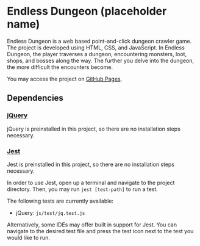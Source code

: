 # Endless Dungeon (placeholder name)

Endless Dungeon is a web based point-and-click dungeon crawler game. The project is developed using HTML, CSS, and JavaScript. In Endless Dungeon, the player traverses a dungeon, encountering monsters, loot, shops, and bosses along the way. The further you delve into the dungeon, the more difficult the encounters become.

You may access the project on [GitHub Pages](https://it-sd-capstone.github.io/capstone-project-dungeon-crew/).

## Dependencies

### [jQuery](https://jquery.com/)

jQuery is preinstalled in this project, so there are no installation steps necessary.

### [Jest](https://jestjs.io/)

Jest is preinstalled in this project, so there are no installation steps necessary.

In order to use Jest, open up a terminal and navigate to the project directory. Then, you may run `jest [test-path]` to run a test.

The following tests are currently available:
- jQuery: `js/test/jq.test.js`

Alternatively, some IDEs may offer built in support for Jest. You can navigate to the desired test file and press the test icon next to the test you would like to run.

